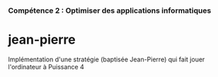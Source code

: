 ### Compétence 2 : Optimiser des applications informatiques
# jean-pierre
Implémentation d'une stratégie (baptisée Jean-Pierre) qui fait jouer l'ordinateur à Puissance 4
